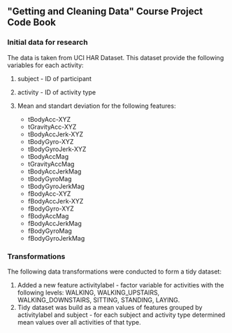 ## "Getting and Cleaning Data" Course Project Code Book

### Initial data for research

The data is taken from UCI HAR Dataset. This dataset provide the following variables for each activity:

1. subject - ID of participant
2. activity - ID of activity type
3. Mean and standart deviation for the following features:

    - tBodyAcc-XYZ
    - tGravityAcc-XYZ
    - tBodyAccJerk-XYZ
    - tBodyGyro-XYZ
    - tBodyGyroJerk-XYZ
    - tBodyAccMag
    - tGravityAccMag
    - tBodyAccJerkMag
    - tBodyGyroMag
    - tBodyGyroJerkMag
    - fBodyAcc-XYZ
    - fBodyAccJerk-XYZ
    - fBodyGyro-XYZ
    - fBodyAccMag
    - fBodyAccJerkMag
    - fBodyGyroMag
    - fBodyGyroJerkMag


### Transformations

The following data transformations were conducted to form a tidy dataset:

1. Added a new feature activitylabel - factor variable for activities with the following levels: WALKING, WALKING_UPSTAIRS, WALKING_DOWNSTAIRS, SITTING, STANDING, LAYING.
2. Tidy dataset was build as a mean values of features grouped by activitylabel and subject - for each subject and activity type determined mean values over all activities of that type.
